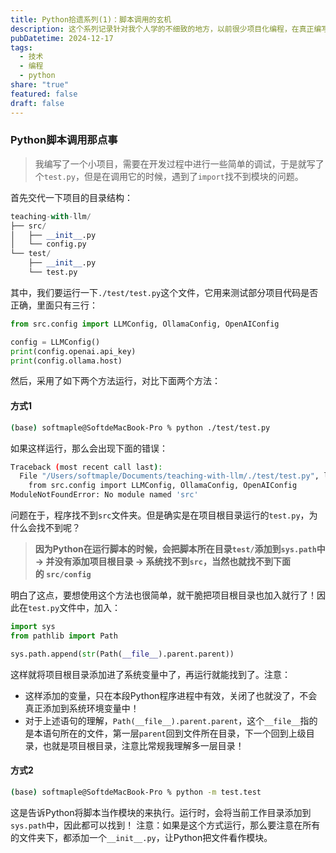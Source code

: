 ```yaml
---
title: Python拾遗系列(1)：脚本调用的玄机
description: 这个系列记录针对我个人学的不细致的地方，以前很少项目化编程，在真正编写一些系统性的项目时，会遇到很多之前没注意过的地方。在LLM的帮助下，逐个解决这些细节但很重要的问题，并把它记录在此
pubDatetime: 2024-12-17
tags:
  - 技术
  - 编程
  - python
share: "true"
featured: false
draft: false
---
```

### Python脚本调用那点事

> 我编写了一个小项目，需要在开发过程中进行一些简单的调试，于是就写了个`test.py`，但是在调用它的时候，遇到了`import`找不到模块的问题。

首先交代一下项目的目录结构：

```python
teaching-with-llm/
├── src/
│   ├── __init__.py
│   └── config.py
└── test/
    ├── __init__.py
    └── test.py
```

其中，我们要运行一下`./test/test.py`这个文件，它用来测试部分项目代码是否正确，里面只有三行：

```python
from src.config import LLMConfig, OllamaConfig, OpenAIConfig

config = LLMConfig()
print(config.openai.api_key)
print(config.ollama.host)
```

然后，采用了如下两个方法运行，对比下面两个方法：

#### 方式1

```bash
(base) softmaple@SoftdeMacBook-Pro % python ./test/test.py
```

如果这样运行，那么会出现下面的错误：

```bash
Traceback (most recent call last):
  File "/Users/softmaple/Documents/teaching-with-llm/./test/test.py", line 1, in <module>
    from src.config import LLMConfig, OllamaConfig, OpenAIConfig
ModuleNotFoundError: No module named 'src'
```

问题在于，程序找不到`src`文件夹。但是确实是在项目根目录运行的`test.py`，为什么会找不到呢？

> **因为Python在运行脚本的时候，会把脚本所在目录`test/`添加到`sys.path`中 -> 并没有添加项目根目录 -> 系统找不到`src`，当然也就找不到下面的 `src/config`**

明白了这点，要想使用这个方法也很简单，就干脆把项目根目录也加入就行了！因此在`test.py`文件中，加入：

```python
import sys
from pathlib import Path

sys.path.append(str(Path(__file__).parent.parent))
```

这样就将项目根目录添加进了系统变量中了，再运行就能找到了。注意：

- 这样添加的变量，只在本段Python程序进程中有效，关闭了也就没了，不会真正添加到系统环境变量中！
- 对于上述语句的理解，`Path(__file__).parent.parent`，这个`__file__`指的是本语句所在的文件，第一层`parent`回到文件所在目录，下一个回到上级目录，也就是项目根目录，注意比常规我理解多一层目录！

#### 方式2

```bash
(base) softmaple@SoftdeMacBook-Pro % python -m test.test
```

这是告诉Python将脚本当作模块的来执行。运行时，会将当前工作目录添加到`sys.path`中，因此都可以找到！
注意：如果是这个方式运行，那么要注意在所有的文件夹下，都添加一个`__init__.py`，让Python把文件看作模块。